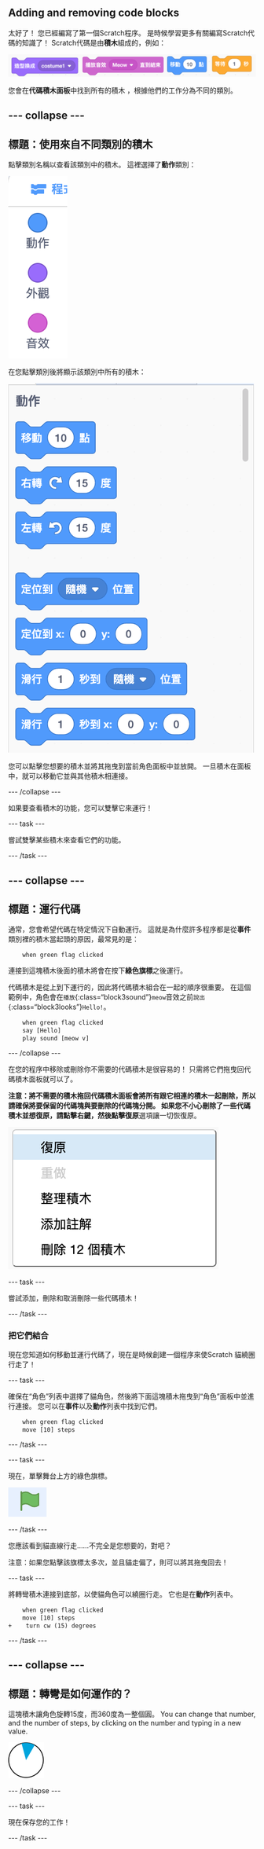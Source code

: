 ## Adding and removing code blocks

太好了！ 您已經編寫了第一個Scratch程序。 是時候學習更多有關編寫Scratch代碼的知識了！ Scratch代碼是由**積木**組成的，例如：

![](images/code1.png)

您會在**代碼積木面板**中找到所有的積木 ，根據他們的工作分為不同的類別。

## \--- collapse \---

## 標題：使用來自不同類別的積木

點擊類別名稱以查看該類別中的積木。 這裡選擇了**動作**類別：

![](images/code2a.png)

在您點擊類別後將顯示該類別中所有的積木：

![](images/code2b.png)

您可以點擊您想要的積木並將其拖曳到當前角色面板中並放開。 一旦積木在面板中，就可以移動它並與其他積木相連接。

\--- /collapse \---

如果要查看積木的功能，您可以雙擊它來運行！

\--- task \---

嘗試雙擊某些積木來查看它們的功能。

\--- /task \---

## \--- collapse \---

## 標題：運行代碼

通常，您會希望代碼在特定情況下自動運行。 這就是為什麼許多程序都是從**事件**類別裡的積木當起頭的原因，最常見的是：

```blocks3
    when green flag clicked
```

連接到這塊積木後面的積木將會在按下**綠色旗標**之後運行。

代碼積木是從上到下運行的，因此將代碼積木組合在一起的順序很重要。 在這個範例中，角色會在`播放`{:class=“block3sound”}`meow`音效之前`說出`{:class=“block3looks”}`Hello!`。

```blocks3
    when green flag clicked
    say [Hello]
    play sound [meow v]
```

\--- /collapse \---

在您的程序中移除或刪除你不需要的代碼積木是很容易的！ 只需將它們拖曳回代碼積木面板就可以了。

**注意：**將不需要的積木拖回代碼積木面板會將所有跟它相連的積木一起刪除，所以請確保將要保留的代碼塊與要刪除的代碼塊分開。 如果您不小心刪除了一些代碼積木並想復原，請點擊右鍵，然後點擊**復原**選項讓一切恢復原。

![](images/code6.png)

\--- task \---

嘗試添加，刪除和取消刪除一些代碼積木！

\--- /task \---

### 把它們結合

現在您知道如何移動並運行代碼了，現在是時候創建一個程序來使Scratch 貓繞圈行走了！

\--- task \---

確保在“角色”列表中選擇了貓角色，然後將下面這塊積木拖曳到“角色”面板中並進行連接。 您可以在**事件**以及**動作**列表中找到它們。

```blocks3
    when green flag clicked
    move [10] steps
```

\--- /task \---

\--- task \---

現在，單擊舞台上方的綠色旗標。

![](images/code7.png)

\--- /task \---

您應該看到貓直線行走……不完全是您想要的，對吧？

注意：如果您點擊該旗標太多次，並且貓走偏了，則可以將其拖曳回去！

\--- task \---

將轉彎積木連接到底部，以使貓角色可以繞圈行走。 它也是在**動作**列表中。

```blocks3
    when green flag clicked
    move [10] steps
+    turn cw (15) degrees
```

\--- /task \---

## \--- collapse \---

## 標題：轉彎是如何運作的？

這塊積木讓角色旋轉15度，而360度為一整個圓。 You can change that number, and the number of steps, by clicking on the number and typing in a new value.

![](images/code9.png)

\--- /collapse \---

\--- task \---

現在保存您的工作！

\--- /task \---
